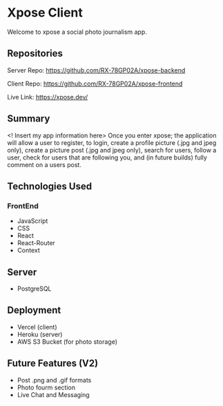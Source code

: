 # Xpose Client
Welcome to xpose a social photo journalism app.

## Repositories
Server Repo: https://github.com/RX-78GP02A/xpose-backend

Client Repo: https://github.com/RX-78GP02A/xpose-frontend

Live Link: https://xpose.dev/

## Summary
<! Insert my app information here>
Once you enter xpose; the application will allow a user to register, to login, create a profile picture (.jpg and jpeg only), create a picture post (.jpg and jpeg only), search for users, follow a user, check for users that are following you, and (in future builds) fully comment on a users post.

## Technologies Used

### FrontEnd

* JavaScript
* CSS
* React
* React-Router
* Context

## Server

* PostgreSQL

## Deployment

 * Vercel (client)
 * Heroku (server)
 * AWS S3 Bucket (for photo storage)
 

## Future Features (V2)

* Post .png and .gif formats
* Photo fourm section
* Live Chat and Messaging 
